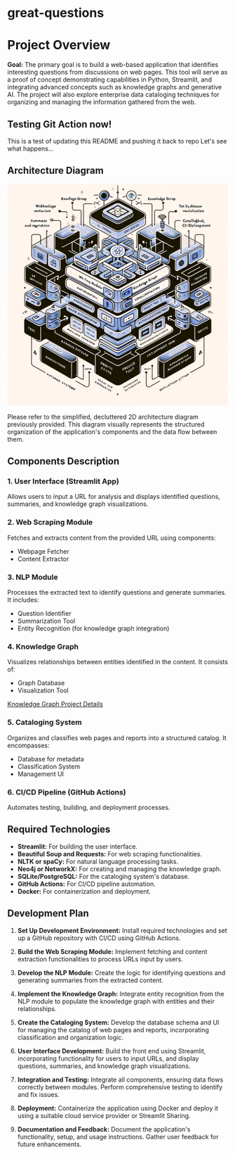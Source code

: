 # great-questions
# Project Overview

**Goal:** The primary goal is to build a web-based application that identifies interesting questions from discussions on web pages. This tool will serve as a proof of concept demonstrating capabilities in Python, Streamlit, and integrating advanced concepts such as knowledge graphs and generative AI. The project will also explore enterprise data cataloging techniques for organizing and managing the information gathered from the web.

## Testing Git Action now!

This is a test of updating this README and pushing it back to repo
Let's see what happens...

## Architecture Diagram

![Architecture Diagram](/images/gq-diag.webp)

Please refer to the simplified, decluttered 2D architecture diagram previously provided. This diagram visually represents the structured organization of the application's components and the data flow between them.

## Components Description

### 1. User Interface (Streamlit App)
Allows users to input a URL for analysis and displays identified questions, summaries, and knowledge graph visualizations.
   
### 2. Web Scraping Module
Fetches and extracts content from the provided URL using components:
   - Webpage Fetcher
   - Content Extractor

### 3. NLP Module
Processes the extracted text to identify questions and generate summaries. It includes:
   - Question Identifier
   - Summarization Tool
   - Entity Recognition (for knowledge graph integration)

### 4. Knowledge Graph
Visualizes relationships between entities identified in the content. It consists of:
   - Graph Database
   - Visualization Tool

[Knowledge Graph Project Details](/README_knowledgegraph.md)

### 5. Cataloging System
Organizes and classifies web pages and reports into a structured catalog. It encompasses:
   - Database for metadata
   - Classification System
   - Management UI

### 6. CI/CD Pipeline (GitHub Actions)
Automates testing, building, and deployment processes.

## Required Technologies

- **Streamlit:** For building the user interface.
- **Beautiful Soup and Requests:** For web scraping functionalities.
- **NLTK or spaCy:** For natural language processing tasks.
- **Neo4j or NetworkX:** For creating and managing the knowledge graph.
- **SQLite/PostgreSQL:** For the cataloging system's database.
- **GitHub Actions:** For CI/CD pipeline automation.
- **Docker:** For containerization and deployment.

## Development Plan

1. **Set Up Development Environment:** Install required technologies and set up a GitHub repository with CI/CD using GitHub Actions.
   
2. **Build the Web Scraping Module:** Implement fetching and content extraction functionalities to process URLs input by users.

3. **Develop the NLP Module:** Create the logic for identifying questions and generating summaries from the extracted content.

4. **Implement the Knowledge Graph:** Integrate entity recognition from the NLP module to populate the knowledge graph with entities and their relationships.

5. **Create the Cataloging System:** Develop the database schema and UI for managing the catalog of web pages and reports, incorporating classification and organization logic.

6. **User Interface Development:** Build the front end using Streamlit, incorporating functionality for users to input URLs, and display questions, summaries, and knowledge graph visualizations.

7. **Integration and Testing:** Integrate all components, ensuring data flows correctly between modules. Perform comprehensive testing to identify and fix issues.

8. **Deployment:** Containerize the application using Docker and deploy it using a suitable cloud service provider or Streamlit Sharing.

9. **Documentation and Feedback:** Document the application's functionality, setup, and usage instructions. Gather user feedback for future enhancements.
